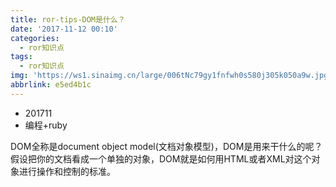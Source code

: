 ```yaml
---
title: ror-tips-DOM是什么？
date: '2017-11-12 00:10'
categories:
  - ror知识点
tags:
  - ror知识点
img: 'https://ws1.sinaimg.cn/large/006tNc79gy1fnfwh0s580j305k050a9w.jpg'
abbrlink: e5ed4b1c
---
```


* 201711
* 编程+ruby



DOM全称是document object model(文档对象模型)，DOM是用来干什么的呢？假设把你的文档看成一个单独的对象，DOM就是如何用HTML或者XML对这个对象进行操作和控制的标准。